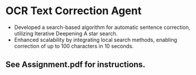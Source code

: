 # OCR Text Correction Agent
- Developed a search-based algorithm for automatic sentence correction, utilizing Iterative Deepening A star search. 
- Enhanced scalability by integrating local search methods, enabling correction of up to 100 characters in 10 seconds.

## See Assignment.pdf for instructions.
